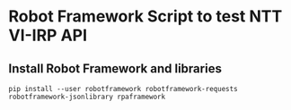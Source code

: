 # Robot Framework Script to test NTT VI-IRP API

## Install Robot Framework and libraries

    pip install --user robotframework robotframework-requests robotframework-jsonlibrary rpaframework 